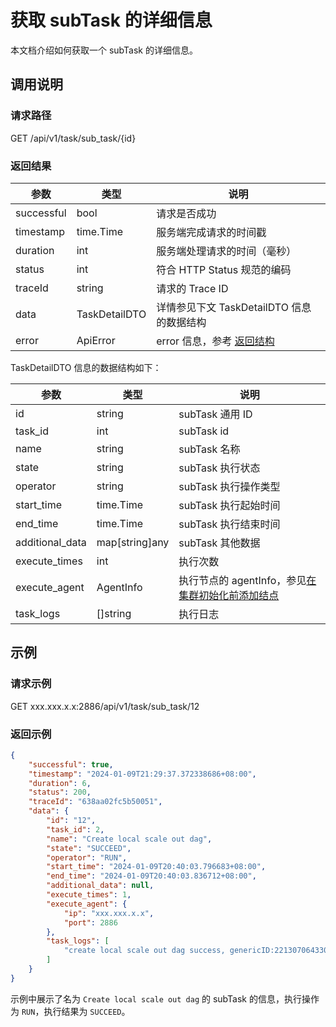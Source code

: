 # 获取 subTask 的详细信息

本文档介绍如何获取一个 subTask 的详细信息。

## 调用说明

### 请求路径

GET /api/v1/task/sub_task/{id}

### 返回结果

| 参数 | 类型 | 说明 |
| --- | --- | --- |
| successful | bool | 请求是否成功 |
| timestamp | time.Time | 服务端完成请求的时间戳 |
| duration | int | 服务端处理请求的时间（毫秒） |
| status | int | 符合 HTTP Status 规范的编码 |
| traceId | string | 请求的 Trace ID |
| data | TaskDetailDTO | 详情参见下文 TaskDetailDTO 信息的数据结构 |
| error | ApiError | error 信息，参考 [返回结构](100.api-call-intro.md##返回结构) |

TaskDetailDTO 信息的数据结构如下：

| 参数 | 类型 | 说明 |
| --- | --- | --- |
| id | string | subTask 通用 ID |
| task_id | int | subTask id |
| name | string | subTask 名称 |
| state | string | subTask 执行状态 |
| operator | string | subTask 执行操作类型 |
| start_time | time.Time | subTask 执行起始时间 |
| end_time | time.Time | subTask 执行结束时间 |
| additional_data | map[string]any | subTask 其他数据 |
| execute_times | int | 执行次数 |
| execute_agent | AgentInfo | 执行节点的 agentInfo，参见[在集群初始化前添加结点](300.add-new-node.md###请求参数) |
| task_logs | []string | 执行日志 |

## 示例

### 请求示例

GET xxx.xxx.x.x:2886/api/v1/task/sub_task/12

### 返回示例

```json
{
    "successful": true,
    "timestamp": "2024-01-09T21:29:37.372338686+08:00",
    "duration": 6,
    "status": 200,
    "traceId": "638aa02fc5b50051",
    "data": {
        "id": "12",
        "task_id": 2,
        "name": "Create local scale out dag",
        "state": "SUCCEED",
        "operator": "RUN",
        "start_time": "2024-01-09T20:40:03.796683+08:00",
        "end_time": "2024-01-09T20:40:03.836712+08:00",
        "additional_data": null,
        "execute_times": 1,
        "execute_agent": {
            "ip": "xxx.xxx.x.x",
            "port": 2886
        },
        "task_logs": [
            "create local scale out dag success, genericID:22130706433028869"
        ]
    }
}
```

示例中展示了名为 `Create local scale out dag` 的 subTask 的信息，执行操作为 `RUN`，执行结果为 `SUCCEED`。
